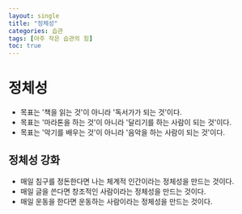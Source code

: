 ```yaml
---
layout: single
title: "정체성"
categories: 습관
tags: [아주 작은 습관의 힘]
toc: true
---
```


# 정체성
- 목표는 '책을 읽는 것'이 아니라 '독서가가 되는 것'이다.
- 목표는 '마라톤을 하는 것'이 아니라 '달리기를 하는 사람이 되는 것'이다.
- 목표는 '악기를 배우는 것'이 아니라 '음악을 하는 사람이 되는 것'이다.

## 정체성 강화
- 매일 침구를 정돈한다면 나는 체계적 인간이라는 정체성을 만드는 것이다.
- 매일 글을 쓴다면 창조적인 사람이라는 정체성을 만드는 것이다.
- 매일 운동을 한다면 운동하는 사람이라는 정체성을 만드는 것이다.
